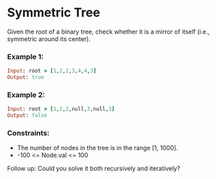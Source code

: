 # Symmetric Tree

Given the root of a binary tree, check whether it is a mirror of itself (i.e., symmetric around its center).

### Example 1:
```ruby
Input: root = [1,2,2,3,4,4,3]
Output: true
```
### Example 2:
```ruby
Input: root = [1,2,2,null,3,null,3]
Output: false
```
### Constraints:

- The number of nodes in the tree is in the range [1, 1000].
- -100 <= Node.val <= 100

Follow up: Could you solve it both recursively and iteratively?